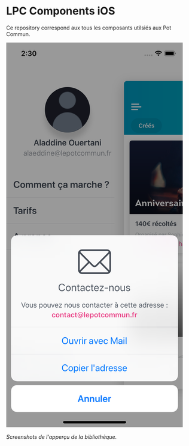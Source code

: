 # LPC Components iOS

Ce repository correspond aux tous les composants utilsiés aux Pot Commun.

![image](./LPC_Components_Demo.png)

*Screenshots de l'apperçu de la bibliothèque.*